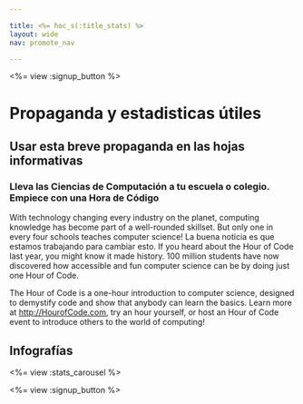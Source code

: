 ```yaml
---

title: <%= hoc_s(:title_stats) %>
layout: wide
nav: promote_nav

---
```


<a id="blurb"></a>

<%= view :signup_button %>

# Propaganda y estadisticas útiles

## Usar esta breve propaganda en las hojas informativas

### Lleva las Ciencias de Computación a tu escuela o colegio. Empiece con una Hora de Código

With technology changing every industry on the planet, computing knowledge has become part of a well-rounded skillset. But only one in every four schools teaches computer science! La buena noticia es que estamos trabajando para cambiar esto. If you heard about the Hour of Code last year, you might know it made history. 100 million students have now discovered how accessible and fun computer science can be by doing just one Hour of Code.

The Hour of Code is a one-hour introduction to computer science, designed to demystify code and show that anybody can learn the basics. Learn more at <http://HourofCode.com>, try an hour yourself, or host an Hour of Code event to introduce others to the world of computing!

<a id="infographics"></a>

## Infografías

<%= view :stats_carousel %>

<%= view :signup_button %>